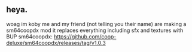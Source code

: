 ## heya.
woag
im koby
me and my friend (not telling you their name) are making a sm64coopdx mod
it replaces everything including sfx and textures with BUP
sm64coopdx: https://github.com/coop-deluxe/sm64coopdx/releases/tag/v1.0.3
